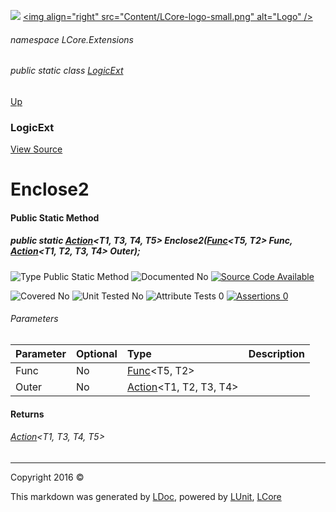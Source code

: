 ![](Content/LCore-banner-small.png "")
[&lt;img align=&quot;right&quot; src=&quot;Content/LCore-logo-small.png&quot; alt=&quot;Logo&quot; /&gt;](../README.md)

###### namespace LCore.Extensions

###### public static class [LogicExt](docs/LogicExt.md)
[Up](docs/LogicExt.md)

### LogicExt
[View Source](Extensions/Methods/LogicExt.cs)

# Enclose2

#### Public Static Method

##### public static <a href="https://msdn.microsoft.com/en-us/library/bb548654.aspx" alt="" target="_blank">Action</a>&lt;T1, T3, T4, T5&gt; Enclose2(<a href="https://msdn.microsoft.com/en-us/library/bb549151.aspx" alt="" target="_blank">Func</a>&lt;T5, T2&gt; Func, <a href="https://msdn.microsoft.com/en-us/library/bb548654.aspx" alt="" target="_blank">Action</a>&lt;T1, T2, T3, T4&gt; Outer);

![Type Public Static Method](http://b.repl.ca/v1/Type-Public%20Static%20Method-blue.png "")     ![Documented No](http://b.repl.ca/v1/Documented-No-red.png "") [![Source Code Available](http://b.repl.ca/v1/Source%20Code-Available-brightgreen.png "")](Extensions/Methods/LogicExt.cs#L1280)

![Covered No](http://b.repl.ca/v1/Covered-No-red.png "") ![Unit Tested No](http://b.repl.ca/v1/Unit%20Tested-No-lightgrey.png "") ![Attribute Tests 0](http://b.repl.ca/v1/Attribute%20Tests-0-lightgrey.png "") [![Assertions 0](http://b.repl.ca/v1/Assertions-0-lightgrey.png "")](Extensions/Methods/LogicExt.cs)

###### Parameters

Parameter | Optional | Type | Description
:---  | :---  | :---  | :--- 
Func | No | <a href="https://msdn.microsoft.com/en-us/library/bb549151.aspx" alt="" target="_blank">Func</a>&lt;T5, T2&gt; | 
Outer | No | <a href="https://msdn.microsoft.com/en-us/library/bb548654.aspx" alt="" target="_blank">Action</a>&lt;T1, T2, T3, T4&gt; | 


#### Returns

###### <a href="https://msdn.microsoft.com/en-us/library/bb548654.aspx" alt="" target="_blank">Action</a>&lt;T1, T3, T4, T5&gt;



---

Copyright 2016 &copy; [](../README.md) [](../TableOfContents.md)

This markdown was generated by [LDoc](https://github.com/CodeSingularity/LDoc), powered by [LUnit](https://github.com/CodeSingularity/LUnit), [LCore](https://github.com/CodeSingularity/LCore)
